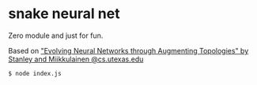 # snake neural net

Zero module and just for fun. 

Based on ["Evolving Neural Networks through Augmenting Topologies" by Stanley and Miikkulainen @cs.utexas.edu](https://nn.cs.utexas.edu/downloads/papers/stanley.ec02.pdf)

```bash
$ node index.js
```

